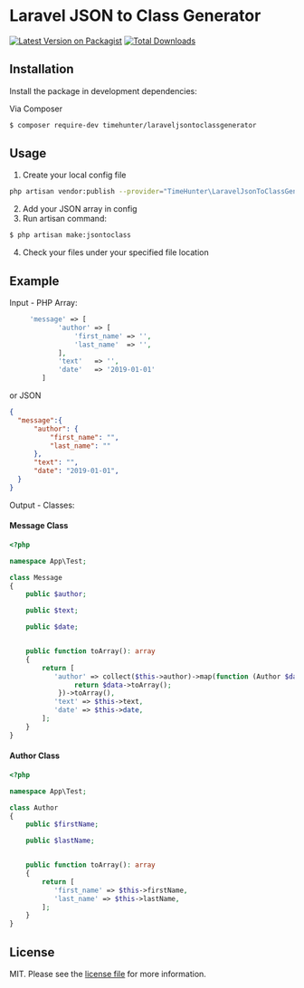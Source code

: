 # Laravel JSON to Class Generator

[![Latest Version on Packagist][ico-version]][link-packagist]
[![Total Downloads][ico-downloads]][link-downloads]


[link-packagist]: https://packagist.org/packages/timehunter/laraveljsontoclassgenerator
[ico-version]: https://img.shields.io/packagist/v/timehunter/laraveljsontoclassgenerator.svg?style=flat-square
[ico-downloads]: https://img.shields.io/packagist/dt/timehunter/laraveljsontoclassgenerator.svg?style=flat-square
[link-downloads]: https://packagist.org/packages/timehunter/laraveljsontoclassgenerator
## Installation

Install the package in development dependencies:

Via Composer

``` bash
$ composer require-dev timehunter/laraveljsontoclassgenerator
```

## Usage

1. Create your local config file
````bash
php artisan vendor:publish --provider="TimeHunter\LaravelJsonToClassGenerator\LaravelJsonToClassGeneratorServiceProvider"
````
2. Add your JSON array in config
3. Run artisan command:
````bash
$ php artisan make:jsontoclass
```` 
4. Check your files under your specified file location 


## Example

Input - PHP Array:

````php
     'message' => [
            'author' => [
                'first_name' => '',
                'last_name'  => '',
            ],
            'text'   => '',
            'date'   => '2019-01-01'
        ]
````

or JSON

````json
{
  "message":{
      "author": {
          "first_name": "",
          "last_name": ""
      },
      "text": "",
      "date": "2019-01-01",
  }
}
````

Output - Classes:

#### Message Class
````php
<?php

namespace App\Test;

class Message
{
	public $author;

	public $text;

	public $date;


	public function toArray(): array
	{
		return [
		   'author' => collect($this->author)->map(function (Author $data){
		        return $data->toArray();
		    })->toArray(),
		   'text' => $this->text,
		   'date' => $this->date,
		];
	}
}

````

#### Author Class
````php
<?php

namespace App\Test;

class Author
{
	public $firstName;

	public $lastName;


	public function toArray(): array
	{
		return [
		   'first_name' => $this->firstName,
		   'last_name' => $this->lastName,
		];
	}
}

````


## License

MIT. Please see the [license file](license.md) for more information.
